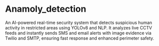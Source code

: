 # Anamoly_detection
An AI-powered real-time security system that detects suspicious human activity in restricted areas using YOLOv8 and NLP. It analyzes live CCTV feeds and instantly sends SMS and email alerts with image evidence via Twilio and SMTP, ensuring fast response and enhanced perimeter safety.
